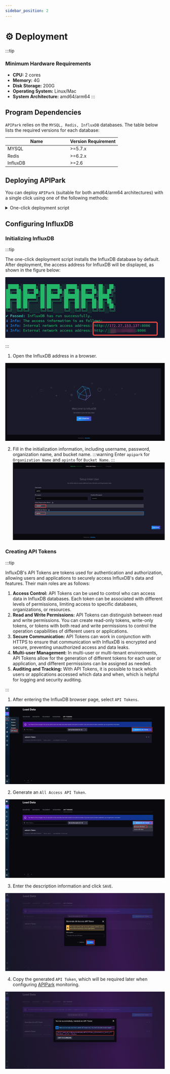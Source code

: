 ```yaml
---
sidebar_position: 2
---
```

# ⚙️ Deployment
:::tip
### Minimum Hardware Requirements
* **CPU:** 2 cores
* **Memory:** 4G
* **Disk Storage:** 200G
* **Operating System:** Linux/Mac
* **System Architecture:** amd64/arm64
:::

## Program Dependencies

`APIPark` relies on the `MYSQL, Redis, InfluxDB` databases. The table below lists the required versions for each database:

<table><thead><tr><th width="184">Name</th><th>Version Requirement</th></tr></thead><tbody><tr><td>MYSQL</td><td>>=5.7.x</td></tr><tr><td>Redis</td><td>>=6.2.x</td></tr><tr><td>InfluxDB</td><td>>=2.6</td></tr></tbody></table>

## Deploying APIPark

You can deploy `APIPark` (suitable for both amd64/arm64 architectures) with a single click using one of the following methods:

<details>
<summary>One-click deployment script</summary>

:::note
Supported Systems:
* CentOS 7.9 (representative of 7.x)
* CentOS 8.5 (representative of 8.x)
* Ubuntu 20.04
* Ubuntu 22.04
* Debian 12.4
* Alibaba Cloud Linux 3.2104
* Alibaba Cloud Linux 2.1903

Currently, only the installations for the deployments listed above have been tested. If you need a one-click deployment for another system, you can submit an [Issue](https://github.com/APIParkLab/APIPark/issues) to us.
:::
Enter the one-click deployment command:
```
curl -sSO https://download.apipark.com/install/quick-start.sh; bash quick-start.sh
```
Follow the prompts to deploy. After deployment, the deployment information will be displayed as shown below:

![](images/2024-08-16/d9549626388634c5a3eddd35f5383c4c0a09d6f7bac9b49d99dcfa4085724551.png)  

</details>

## Configuring InfluxDB
### Initializing InfluxDB
:::tip

The one-click deployment script installs the InfluxDB database by default. After deployment, the access address for InfluxDB will be displayed, as shown in the figure below:

![](images/2024-08-27/ba71350c56e7a68cb3172c2fa0f6aaeb781e139938b316b988eecb22407c4a2b.png)  

:::

1. Open the InfluxDB address in a browser.

![](images/2024-08-27/916df5866f082bcfc94a64272c4b690007460000f38dc037f785fb4961563ef7.png)  

2. Fill in the initialization information, including username, password, organization name, and bucket name.
:::warning
Enter `apipark` for `Organization Name` and `apinto` for `Bucket Name`.
:::
![](images/2024-08-27/559c62f8d4b6e74c969f6a70cbca3bec61ea530e8a6c910ec4fbfda3e00c0c9a.png)  

### Creating API Tokens
:::tip

InfluxDB's API Tokens are tokens used for authentication and authorization, allowing users and applications to securely access InfluxDB's data and features. Their main roles are as follows:

1. **Access Control:** API Tokens can be used to control who can access data in InfluxDB databases. Each token can be associated with different levels of permissions, limiting access to specific databases, organizations, or resources.
2. **Read and Write Permissions:** API Tokens can distinguish between read and write permissions. You can create read-only tokens, write-only tokens, or tokens with both read and write permissions to control the operation capabilities of different users or applications.
3. **Secure Communication:** API Tokens can work in conjunction with HTTPS to ensure that communication with InfluxDB is encrypted and secure, preventing unauthorized access and data leaks.
4. **Multi-user Management:** In multi-user or multi-tenant environments, API Tokens allow for the generation of different tokens for each user or application, and different permissions can be assigned as needed.
5. **Auditing and Tracking:** With API Tokens, it is possible to track which users or applications accessed which data and when, which is helpful for logging and security auditing.

:::

1. After entering the InfluxDB browser page, select `API Tokens`.

![](images/2024-08-27/1d90baf6b329aca1d3b0148e133e2d671bab1b335b3bc34d7304d127cf35f129.png)  

2. Generate an `All Access API Token`.

![](images/2024-08-27/d1af681dffa58147c93c57ee4224f05ecc20cb3b600e5110c0e9fb3bb2c35257.png)  

3. Enter the description information and click `SAVE`.

![](images/2024-08-27/8044998665919d3202e65765fc47c53d223b00e00b00ed61ca6245a9bd09524b.png)  

4. Copy the generated `API Token`, which will be required later when configuring [APIPark](./quick/pre-work/monitor.md) monitoring.

![](images/2024-08-27/c18532aa8730ba9f556ec5465de356ddb8eb5efbf0536516dac2a3bf97d13b08.png)  
